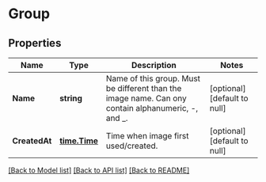 # Group

## Properties
Name | Type | Description | Notes
------------ | ------------- | ------------- | -------------
**Name** | **string** | Name of this group. Must be different than the image name. Can ony contain alphanumeric, -, and _. | [optional] [default to null]
**CreatedAt** | [**time.Time**](time.Time.md) | Time when image first used/created. | [optional] [default to null]

[[Back to Model list]](../README.md#documentation-for-models) [[Back to API list]](../README.md#documentation-for-api-endpoints) [[Back to README]](../README.md)


